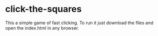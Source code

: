 # click-the-squares

This a simple game of fast clicking. To run it just download the files and open the index.html in any browser.
